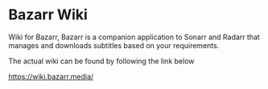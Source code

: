 # Bazarr Wiki

Wiki for Bazarr, Bazarr is a companion application to Sonarr and Radarr that manages and downloads subtitles based on your requirements.

The actual wiki can be found by following the link below

<https://wiki.bazarr.media/>
